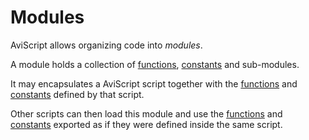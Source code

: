 Modules
=======

AviScript allows organizing code into _modules_.

A module holds a collection of [functions](../../functions.md), [constants](../../constants.md) and sub-modules.

It may encapsulates a AviScript script together with the [functions](../../functions.md) and
[constants](../../constants.md) defined by that script.

Other scripts can then load this module and use the [functions](../../functions.md) and
[constants](../../constants.md) exported as if they were defined inside the same script.
